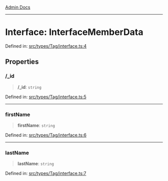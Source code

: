 [Admin Docs](/)

***

# Interface: InterfaceMemberData

Defined in: [src/types/Tag/interface.ts:4](https://github.com/PalisadoesFoundation/talawa-admin/blob/main/src/types/Tag/interface.ts#L4)

## Properties

### /_id

> **/_id**: `string`

Defined in: [src/types/Tag/interface.ts:5](https://github.com/PalisadoesFoundation/talawa-admin/blob/main/src/types/Tag/interface.ts#L5)

***

### firstName

> **firstName**: `string`

Defined in: [src/types/Tag/interface.ts:6](https://github.com/PalisadoesFoundation/talawa-admin/blob/main/src/types/Tag/interface.ts#L6)

***

### lastName

> **lastName**: `string`

Defined in: [src/types/Tag/interface.ts:7](https://github.com/PalisadoesFoundation/talawa-admin/blob/main/src/types/Tag/interface.ts#L7)
